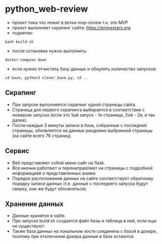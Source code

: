 # python_web-review

- проект пока что лежит в ветки mvp-review т.к. это MVP
- проект выполняет скрапинг сайта: https://animestars.org
- поднятие: 
```
bash build.sh
```
- после остановки нужно выполнить: 
```
docker-compose down
```
- если нужно отчистить базу данных и обнулить количество запусков:
```
cd base; python3 clener_base.py; cd ..
```
	
## Скрапинг
- При запуске выполняется скрапинг одной страницы сайта.
- Страница для первого скрапинга выбирается в соответствии с номером запуска (если это 1ый запуск - 1я страница, 2ой - 2я, и так далее).
- После каждые 3 минуты записи в база, собранные с последней страницы, обновляется на данные рандомно выбранной страницы (на сайте всего 76 страниц).

## Сервис
- Веб представляет собой мини-сайт на flask. 
- Все иконки работают и перенаправляют на страницы с подробной информацией о представленных анимэ.
- Порядок расположения данных на сайте соответствует обратному порядку записи данных (т.е. данные с последнего запуска будут сверху, они же будут обновляться).
	
## Хранение данных
- Данные хранятся в sqlite. 
- При запуске build.sh создается файл базы и таблица в ней, если еще не существуют.
- Также база данных на локальном хосте соединена с базой в докере, поэтому при отключение докера данные в базе остаются.

